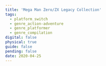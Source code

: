 ```yaml
---
title: 'Mega Man Zero/ZX Legacy Collection'
tags:
  - platform_switch
  - genre_action-adventure
  - genre_platformer
  - genre_compilation
digital: false
physical: true
guide: false
pending: false
date: 2020-04-25
---
```

